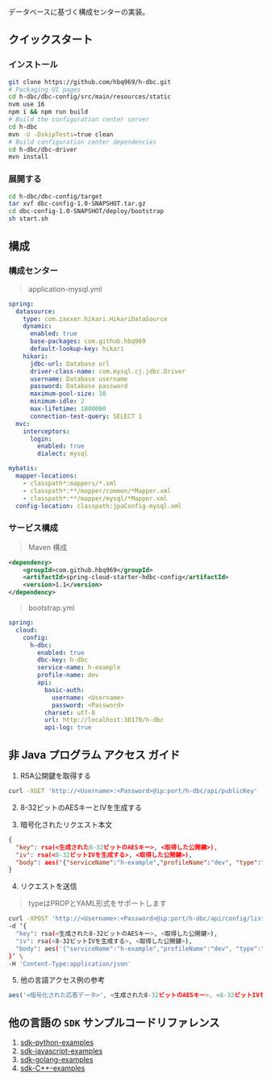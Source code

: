 データベースに基づく構成センターの実装。



## クイックスタート
### インストール
```bash
git clone https://github.com/hbq969/h-dbc.git
# Packaging UI pages
cd h-dbc/dbc-config/src/main/resources/static
nvm use 16 
npm i && npm run build
# Build the configuration center server
cd h-dbc 
mvn -U -DskipTests=true clean
# Build configuration center dependencies
cd h-dbc/dbc-driver
mvn install
```

### 展開する
```bash
cd h-dbc/dbc-config/target
tar xvf dbc-config-1.0-SNAPSHOT.tar.gz
cd dbc-config-1.0-SNAPSHOT/deploy/bootstrap
sh start.sh
```





## 構成
### 構成センター
> application-mysql.yml
```yaml
spring:
  datasource:
    type: com.zaxxer.hikari.HikariDataSource
    dynamic:
      enabled: true
      base-packages: com.github.hbq969
      default-lookup-key: hikari
    hikari:
      jdbc-url: Database url
      driver-class-name: com.mysql.cj.jdbc.Driver
      username: Database username
      password: Database password
      maximum-pool-size: 10
      minimum-idle: 2
      max-lifetime: 1800000
      connection-test-query: SELECT 1
  mvc:
    interceptors:
      login:
        enabled: true
        dialect: mysql

mybatis:
  mapper-locations:
    - classpath*:mappers/*.xml
    - classpath*:**/mapper/common/*Mapper.xml
    - classpath*:**/mapper/mysql/*Mapper.xml
  config-location: classpath:jpaConfig-mysql.xml
```

### サービス構成

> Maven 構成
```xml
<dependency>
    <groupId>com.github.hbq969</groupId>
    <artifactId>spring-cloud-starter-hdbc-config</artifactId>
    <version>1.1</version>
</dependency>
```

> bootstrap.yml 
```yaml
spring:
  cloud:
    config:
      h-dbc:
        enabled: true
        dbc-key: h-dbc
        service-name: h-example
        profile-name: dev
        api:
          basic-auth:
            username: <Username>
            password: <Password>
          charset: utf-8
          url: http://localhost:30170/h-dbc
          api-log: true
```



## 非 Java プログラム アクセス ガイド

1. RSA公開鍵を取得する
```bash
curl -XGET 'http://<Username>:<Password>@ip:port/h-dbc/api/publicKey'
```

2. 8-32ビットのAESキーとIVを生成する

3. 暗号化されたリクエスト本文
```json
{
  "key": rsa(<生成された8-32ビットのAESキー>, <取得した公開鍵>),
  "iv": rsa(<8-32ビットIVを生成する>, <取得した公開鍵>),
  "body": aes('{"serviceName":"h-example","profileName":"dev", "type":"YAML"}',<生成された8-32ビットのAESキー>, <8-32ビットIVを生成する>)
}
```

4. リクエストを送信
> typeはPROPとYAML形式をサポートします
```bash
curl -XPOST 'http://<Username>:<Password>@ip:port/h-dbc/api/config/list' \
-d ‘{
  "key": rsa(<生成された8-32ビットのAESキー>, <取得した公開鍵>),
  "iv": rsa(<8-32ビットIVを生成する>, <取得した公開鍵>),
  "body": aes('{"serviceName":"h-example","profileName":"dev", "type":"YAML"}',<生成された8-32ビットのAESキー>, <8-32ビットIVを生成する>)
}’ \
-H 'Content-Type:application/json'
```
5. 他の言語アクセス例の参考
```javascript
aes('<暗号化された応答データ>', <生成された8-32ビットのAESキー>, <8-32ビットIVを生成する>)
```


## 他の言語の `SDK` サンプルコードリファレンス

1. [sdk-python-examples](./sdk/python/dbc-sdk-python.zip)
2. [sdk-javascript-examples](./sdk/javascript/dbc-sdk-javascript.zip)
3. [sdk-golang-examples](./sdk/golang/dbc-sdk-golang.zip)
4. [sdk-C++-examples](./sdk/C++/dbc-sdk-C++.zip)